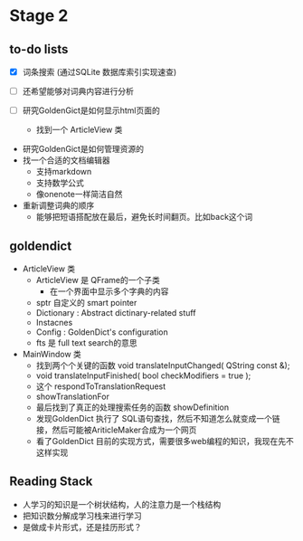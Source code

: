 # Stage 2
## to-do lists
- [x] 词条搜索 (通过SQLite 数据库索引实现速查)
- [ ] 还希望能够对词典内容进行分析
- [ ] 研究GoldenGict是如何显示html页面的

  - 找到一个 ArticleView 类
- 研究GoldenGict是如何管理资源的
- 找一个合适的文档编辑器
  - 支持markdown
  - 支持数学公式
  - 像onenote一样简洁自然
- 重新调整词典的顺序
  - 能够把短语搭配放在最后，避免长时间翻页。比如back这个词
## goldendict
- ArticleView 类
  - ArticleView 是 QFrame的一个子类
    - 在一个界面中显示多个字典的内容
  - sptr 自定义的 smart pointer
  - Dictionary : Abstract dictinary-related stuff
  - Instacnes 
  - Config : GoldenDict's configuration
  - fts 是 full text search的意思
- MainWindow 类
  - 找到两个个关键的函数 void translateInputChanged( QString const &);
  - void translateInputFinished( bool checkModifiers = true );
  - 这个 respondToTranslationRequest
  - showTranslationFor
  - 最后找到了真正的处理搜索任务的函数 showDefinition
  - 发现GoldenDict 执行了 SQL语句查找，然后不知道怎么就变成一个链接，然后可能被AriticleMaker合成为一个网页
  - 看了GoldenDict 目前的实现方式，需要很多web编程的知识，我现在先不这样实现
  
## Reading Stack
- 人学习的知识是一个树状结构，人的注意力是一个栈结构
- 把知识数分解成学习栈来进行学习
- 是做成卡片形式，还是挂历形式？